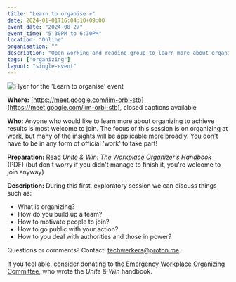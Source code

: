 ```yaml
---
title: "Learn to organise ✊"
date: 2024-01-01T16:04:10+09:00
event_date: "2024-08-27"
event_time: "5:30PM to 6:30PM"
location: "Online"
organisation: ""
description: "Open working and reading group to learn more about organising together"
tags: ["organizing"]
layout: "single-event"
---
```


![Flyer for the 'Learn to organise' event](../../../../events/2024-08-27/learn-to-organise-EN.png)

**Where:** [https://meet.google.com/iim-orbi-stb](https://meet.google.com/iim-orbi-stb), closed captions available

**Who:** Anyone who would like to learn more about organizing to achieve results is most welcome to join. The focus of this session is on organizing at work, but many of the insights will be applicable more broadly. You don't have to be in any form of official 'work' to take part!

**Preparation:** Read [_Unite & Win: The Workplace Organizer’s Handbook_](https://qu.ax/OYpY.pdf) (PDF) (but don't worry if you didn't manage to finish it, you're welcome to join anyway)

**Description:** During this first, exploratory session we can discuss things such as:

- What is organizing?
- How do you build up a team?
- How to motivate people to join?
- How to go public with your action?
- How to you deal with authorities and those in power?

Questions or comments? Contact: techwerkers@proton.me.

If you feel able, consider donating to the [Emergency Workplace Organizing Committee](https://workerorganizing.org/donate/), who wrote the _Unite & Win_ handbook.
